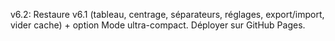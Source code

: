 v6.2: Restaure v6.1 (tableau, centrage, séparateurs, réglages, export/import, vider cache) + option Mode ultra-compact. Déployer sur GitHub Pages.
